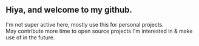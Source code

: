 ## Hiya, and welcome to my github. 
I'm not super active here, mostly use this for personal projects. </br>
May contribute more time to open source projects I'm interested in & make use of in the future.
<!--
**MontySKW/MontySKW** is a ✨ _special_ ✨ repository because its `README.md` (this file) appears on your GitHub profile.

Here are some ideas to get you started:

- 🔭 I’m currently working on ...
- 🌱 I’m currently learning ...
- 👯 I’m looking to collaborate on ...
- 🤔 I’m looking for help with ...
- 💬 Ask me about ...
- 📫 How to reach me: ...
- 😄 Pronouns: ...
- ⚡ Fun fact: ...
-->
